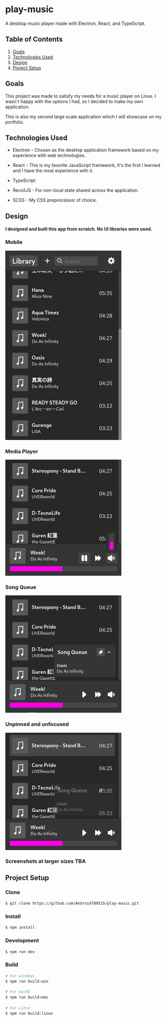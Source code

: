 # play-music

A desktop music player made with Electron, React, and TypeScript.

## Table of Contents
1. [Goals](#goals)
2. [Technologies Used](#technologies-used)
3. [Design](#design)
4. [Project Setup](#project-setup)

## Goals
This project was made to satisfy my needs for a music player on Linux.  I wasn't happy with the options I had, so I decided to make my own application.

This is also my second large scale application which I will showcase on my portfolio.

## Technologies Used
* Electron - Chosen as the desktop application framework based on my experience with web technologies.

* React - This is my favorite JavaScript framework, it's the first I learned and I have the most experience with it.

* TypeScript

* RecoilJS - For non-local state shared across the application.

* SCSS - My CSS preprocessor of choice.

## Design
#### I designed and built this app from scratch.  No UI libraries were used.

### Mobile
![Mobile](./screenshots/mobile.png)

### Media Player
![Media Player](./screenshots/media-player.png)

### Song Queue
![Song Queue](./screenshots/song-queue.png)

### Unpinned and unfocused
![Song Queue Unfocused](./screenshots/song-queue-unfocused.png)

### Screenshots at larger sizes TBA

## Project Setup

### Clone

```bash
$ git clone https://github.com/Android789515/play-music.git
```

### Install

```bash
$ npm install
```

### Development

```bash
$ npm run dev
```

### Build

```bash
# For windows
$ npm run build:win

# For macOS
$ npm run build:mac

# For Linux
$ npm run build:linux
```
